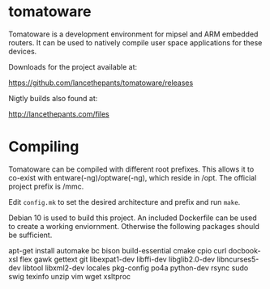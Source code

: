 tomatoware
==========

Tomatoware is a development environment for mipsel and ARM embedded routers. It can be used to natively compile user space applications for these devices.

Downloads for the project available at:

https://github.com/lancethepants/tomatoware/releases

Nigtly builds also found at:

http://lancethepants.com/files

Compiling
==========

Tomatoware can be compiled with different root prefixes. This allows it to co-exist with entware(-ng)/optware(-ng), which reside in /opt. The official project prefix is /mmc.

Edit `config.mk` to set the desired architecture and prefix and run `make`.

Debian 10 is used to build this project. An included Dockerfile can be used to create a working enviornment. Otherwise the following packages should be sufficient.

apt-get install automake bc bison build-essential cmake cpio curl docbook-xsl flex gawk gettext git libexpat1-dev libffi-dev libglib2.0-dev libncurses5-dev libtool libxml2-dev locales pkg-config po4a python-dev rsync sudo swig texinfo unzip vim wget xsltproc

